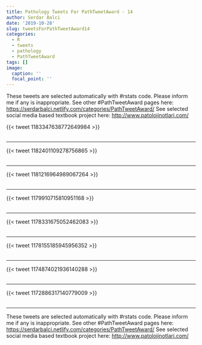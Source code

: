 ```yaml
---
title: Pathology Tweets For PathTweetAward - 14
author: Serdar Balci
date: '2019-10-28'
slug: tweetsForPathTweetAward14
categories:
  - R
  - tweets
  - pathology
  - PathTweetAward
tags: []
image:
  caption: ''
  focal_point: ''
---
```



These tweets are selected automatically with #rstats code. Please inform me if any is inappropriate.
See other #PathTweetAward pages here: https://serdarbalci.netlify.com/categories/PathTweetAward/ 
See selected social media based textbook project here: http://www.patolojinotlari.com/

{{< tweet 1183347638772649984 >}}
<br>
<br>
<hr>
{{< tweet 1182401109278756865 >}}
<br>
<br>
<hr>
{{< tweet 1181216964989067264 >}}
<br>
<br>
<hr>
{{< tweet 1179910715810951168 >}}
<br>
<br>
<hr>
{{< tweet 1178331675052462083 >}}
<br>
<br>
<hr>
{{< tweet 1178155185945956352 >}}
<br>
<br>
<hr>
{{< tweet 1174874021936140288 >}}
<br>
<br>
<hr>
{{< tweet 1172886317140779009 >}}
<br>
<br>
<hr>


These tweets are selected automatically with #rstats code. Please inform me if any is inappropriate.
See other #PathTweetAward pages here: https://serdarbalci.netlify.com/categories/PathTweetAward/ 
See selected social media based textbook project here: http://www.patolojinotlari.com/
